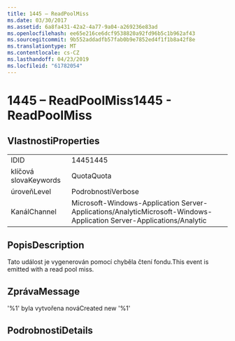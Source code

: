 ```yaml
---
title: 1445 – ReadPoolMiss
ms.date: 03/30/2017
ms.assetid: 6a8fa431-42a2-4a77-9a04-a269236e83ad
ms.openlocfilehash: ee65e216ce6dcf9538820a92fd96b5c1b962af43
ms.sourcegitcommit: 9b552addadfb57fab0b9e7852ed4f1f1b8a42f8e
ms.translationtype: MT
ms.contentlocale: cs-CZ
ms.lasthandoff: 04/23/2019
ms.locfileid: "61782054"
---
```

# <a name="1445---readpoolmiss"></a><span data-ttu-id="6506f-102">1445 – ReadPoolMiss</span><span class="sxs-lookup"><span data-stu-id="6506f-102">1445 - ReadPoolMiss</span></span>
## <a name="properties"></a><span data-ttu-id="6506f-103">Vlastnosti</span><span class="sxs-lookup"><span data-stu-id="6506f-103">Properties</span></span>  
  
|||  
|-|-|  
|<span data-ttu-id="6506f-104">ID</span><span class="sxs-lookup"><span data-stu-id="6506f-104">ID</span></span>|<span data-ttu-id="6506f-105">1445</span><span class="sxs-lookup"><span data-stu-id="6506f-105">1445</span></span>|  
|<span data-ttu-id="6506f-106">klíčová slova</span><span class="sxs-lookup"><span data-stu-id="6506f-106">Keywords</span></span>|<span data-ttu-id="6506f-107">Quota</span><span class="sxs-lookup"><span data-stu-id="6506f-107">Quota</span></span>|  
|<span data-ttu-id="6506f-108">úroveň</span><span class="sxs-lookup"><span data-stu-id="6506f-108">Level</span></span>|<span data-ttu-id="6506f-109">Podrobnosti</span><span class="sxs-lookup"><span data-stu-id="6506f-109">Verbose</span></span>|  
|<span data-ttu-id="6506f-110">Kanál</span><span class="sxs-lookup"><span data-stu-id="6506f-110">Channel</span></span>|<span data-ttu-id="6506f-111">Microsoft-Windows-Application Server-Applications/Analytic</span><span class="sxs-lookup"><span data-stu-id="6506f-111">Microsoft-Windows-Application Server-Applications/Analytic</span></span>|  
  
## <a name="description"></a><span data-ttu-id="6506f-112">Popis</span><span class="sxs-lookup"><span data-stu-id="6506f-112">Description</span></span>  
 <span data-ttu-id="6506f-113">Tato událost je vygenerován pomocí chyběla čtení fondu.</span><span class="sxs-lookup"><span data-stu-id="6506f-113">This event is emitted with a read pool miss.</span></span>  
  
## <a name="message"></a><span data-ttu-id="6506f-114">Zpráva</span><span class="sxs-lookup"><span data-stu-id="6506f-114">Message</span></span>  
 <span data-ttu-id="6506f-115">'%1' byla vytvořena nová</span><span class="sxs-lookup"><span data-stu-id="6506f-115">Created new '%1'</span></span>  
  
## <a name="details"></a><span data-ttu-id="6506f-116">Podrobnosti</span><span class="sxs-lookup"><span data-stu-id="6506f-116">Details</span></span>

